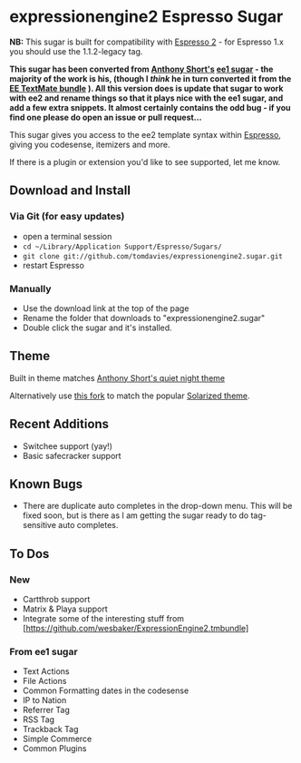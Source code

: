 # expressionengine2 Espresso Sugar


**NB:** This sugar is built for compatibility with [Espresso 2](http://macrabbit.com/espresso/2/) - for Espresso 1.x you should use the 1.1.2-legacy tag.

**This sugar has been converted from [Anthony Short's](https://github.com/anthonyshort/) [ee1 sugar](https://github.com/anthonyshort/expressionengine.sugar) - the majority of the work is his, (though I *think* he in turn converted it from the [EE TextMate bundle](http://www.chrisruzin.net/entry/textmate_expressionengine_bundle/) ). All this version does is update that sugar to work with ee2 and rename things so that it plays nice with the ee1 sugar, and add a few extra snippets. It almost certainly contains the odd bug - if you find one please do open an issue or pull request...**

This sugar gives you access to the ee2 template syntax within [Espresso](http://macrabbit.com/espresso/), giving you codesense, itemizers and more. 

If there is a plugin or extension you'd like to see supported, let me know.

## Download and Install

### Via Git (for easy updates)

- open a terminal session
- `cd ~/Library/Application Support/Espresso/Sugars/`
- `git clone git://github.com/tomdavies/expressionengine2.sugar.git`
- restart Espresso

### Manually

- Use the download link at the top of the page
- Rename the folder that downloads to "expressionengine2.sugar"
- Double click the sugar and it's installed. 
	
## Theme

Built in theme matches [Anthony Short's quiet night theme](http://github.com/anthonyshort/quiet-night.foam/tree/master)

Alternatively use [this fork](https://github.com/Etsur/expressionengine2.sugar/) to match the popular [Solarized theme](https://github.com/hanninen/solarized-colors-espresso).

## Recent Additions

- Switchee support (yay!)
- Basic safecracker support

## Known Bugs

- There are duplicate auto completes in the drop-down menu. This will be fixed soon, but is there as I am getting the sugar ready to do tag-sensitive auto completes. 

## To Dos

### New

- Cartthrob support
- Matrix & Playa support
- Integrate some of the interesting stuff from [https://github.com/wesbaker/ExpressionEngine2.tmbundle]

### From ee1 sugar

- Text Actions
- File Actions
- Common Formatting dates in the codesense
- IP to Nation
- Referrer Tag
- RSS Tag
- Trackback Tag
- Simple Commerce
- Common Plugins
